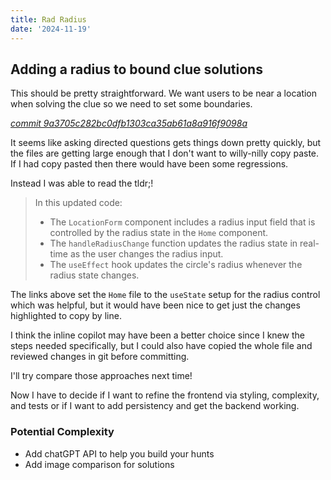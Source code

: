 ```yaml
---
title: Rad Radius
date: '2024-11-19'
---
```


## Adding a radius to bound clue solutions

This should be pretty straightforward. We want users to be near a location when solving the clue so we need to set some boundaries.

[_commit 9a3705c282bc0dfb1303ca35ab61a8a916f9098a_](https://github.com/j-garrett/scavenger-hunt-front/commit/9a3705c282bc0dfb1303ca35ab61a8a916f9098a)

It seems like asking directed questions gets things down pretty quickly, but the files are getting large enough that I don't want to willy-nilly copy paste. If I had copy pasted then there would have been some regressions.

Instead I was able to read the tldr;!

> In this updated code:
>
> - The `LocationForm` component includes a radius input field that is controlled by the radius state in the `Home` component.
> - The `handleRadiusChange` function updates the radius state in real-time as the user changes the radius input.
> - The `useEffect` hook updates the circle's radius whenever the radius state changes.

The links above set the `Home` file to the `useState` setup for the radius control which was helpful, but it would have been nice to get just the changes highlighted to copy by line.

I think the inline copilot may have been a better choice since I knew the steps needed specifically, but I could also have copied the whole file and reviewed changes in git before committing.

I'll try compare those approaches next time!

Now I have to decide if I want to refine the frontend via styling, complexity, and tests or if I want to add persistency and get the backend working.

### Potential Complexity

- Add chatGPT API to help you build your hunts
- Add image comparison for solutions

